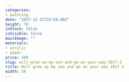```yaml
---
categories:
- painting
date: "2017-12-31T23:58:48Z"
height: 70
inStock: false
isVisible: false
mainImage: ""
materials:
- acrylic
- paper
price: 500
slug: will-grow-up-my-son-and-go-on-your-way-2017-2
title: Will grow up my son and go on your way 2017 2
width: 50
---
```


